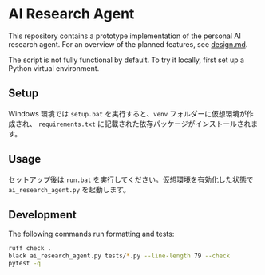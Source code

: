 # AI Research Agent

This repository contains a prototype implementation of the personal AI research agent.
For an overview of the planned features, see [design.md](design.md).

The script is not fully functional by default. To try it locally, first set up a
Python virtual environment.

## Setup

Windows 環境では `setup.bat` を実行すると、`venv` フォルダーに仮想環境が作成され、
`requirements.txt` に記載された依存パッケージがインストールされます。

## Usage

セットアップ後は `run.bat` を実行してください。仮想環境を有効化した状態で
`ai_research_agent.py` を起動します。

## Development

The following commands run formatting and tests:

```bash
ruff check .
black ai_research_agent.py tests/*.py --line-length 79 --check
pytest -q
```
